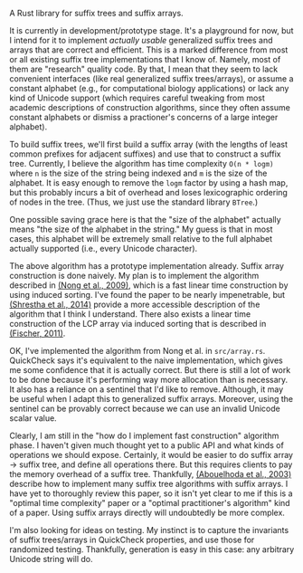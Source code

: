 A Rust library for suffix trees and suffix arrays.

It is currently in development/prototype stage. It's a playground for now, but
I intend for it to implement *actually usable* generalized suffix trees and
arrays that are correct and efficient. This is a marked difference from most or
all existing suffix tree implementations that I know of. Namely, most of them
are "research" quality code. By that, I mean that they seem to lack convenient
interfaces (like real generalized suffix trees/arrays), or assume a constant
alphabet (e.g., for computational biology applications) or lack any kind of
Unicode support (which requires careful tweaking from most academic
descriptions of construction algorithms, since they often assume constant
alphabets or dismiss a practioner's concerns of a large integer alphabet).

To build suffix trees, we'll first build a suffix array (with the lengths of
least common prefixes for adjacent suffixes) and use that to construct a suffix
tree. Currently, I believe the algorithm has time complexity `O(n * logm)`
where `n` is the size of the string being indexed and `m` is the size of the
alphabet. It is easy enough to remove the `logm` factor by using a hash map,
but this probably incurs a bit of overhead and loses lexicographic ordering of
nodes in the tree. (Thus, we just use the standard library `BTree`.)

One possible saving grace here is that the "size of the alphabet" actually
means "the size of the alphabet in the string." My guess is that in most cases,
this alphabet will be extremely small relative to the full alphabet actually
supported (i.e., every Unicode character).

The above algorithm has a prototype implementation already. Suffix array
construction is done naively. My plan is to implement the algorithm described
in [(Nong et al.,
2009)](https://local.ugene.unipro.ru/tracker/secure/attachment/12144/Linear%20Suffix%20Array%20Construction%20by%20Almost%20Pure%20Induced-Sorting.pdf),
which is a fast linear time construction by using induced sorting. I've found
the paper to be nearly impenetrable, but
[(Shrestha et al.,
2014)](http://bib.oxfordjournals.org/content/15/2/138.full.pdf) provide a more
accessible description of the algorithm that I think I understand. There also
exists a linear time construction of the LCP array via induced sorting that is
described in [(Fischer, 2011)](http://arxiv.org/pdf/1101.3448.pdf).

OK, I've implemented the algorithm from Nong et al. in `src/array.rs`.
QuickCheck says it's equivalent to the naive implementation, which gives me
some confidence that it is actually correct. But there is still a lot of work
to be done because it's performing way more allocation than is necessary. It
also has a reliance on a sentinel that I'd like to remove. Although, it may be
useful when I adapt this to generalized suffix arrays. Moreover, using the
sentinel can be provably correct because we can use an invalid Unicode scalar
value.

Clearly, I am still in the "how do I implement fast construction" algorithm
phase. I haven't given much thought yet to a public API and what kinds of
operations we should expose. Certainly, it would be easier to do suffix array
-> suffix tree, and define all operations there. But this requires clients to
pay the memory overhead of a suffix tree. Thankfully,
[(Abouelhoda et al.,
2003)](http://ac.els-cdn.com/S1570866703000650/1-s2.0-S1570866703000650-main.pdf?_tid=6661b2e4-8d1e-11e4-ad52-00000aab0f01&acdnat=1419612423_f0a8ad1f2d7a5a98389b796f95d356e0)
describe how to implement many suffix tree algorithms with suffix arrays. I
have yet to thoroughly review this paper, so it isn't yet clear to me if this
is a "optimal time complexity" paper or a "optimal practitioner's algorithm"
kind of a paper. Using suffix arrays directly will undoubtedly be more complex.

I'm also looking for ideas on testing. My instinct is to capture the invariants
of suffix trees/arrays in QuickCheck properties, and use those for randomized
testing. Thankfully, generation is easy in this case: any arbitrary Unicode
string will do.

